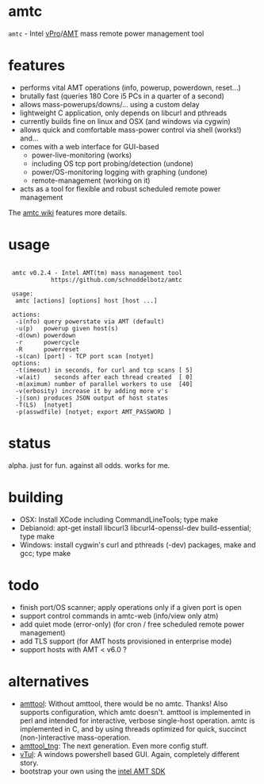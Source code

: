 amtc
====

`amtc` - Intel [vPro](http://de.wikipedia.org/wiki/Intel_vPro)/[AMT](http://en.wikipedia.org/wiki/Intel_Active_Management_Technology) mass remote power management tool

features
========

* performs vital AMT operations (info, powerup, powerdown, reset...)
* brutally fast (queries 180 Core i5 PCs in a quarter of a second)
* allows mass-powerups/downs/... using a custom delay
* lightweight C application, only depends on libcurl and pthreads
* currently builds fine on linux and OSX (and windows via cygwin)
* allows quick and comfortable mass-power control via shell (works!) and...
* comes with a web interface for GUI-based
  * power-live-monitoring (works)
  * including OS tcp port probing/detection (undone)
  * power/OS-monitoring logging with graphing (undone)
  * remote-management (working on it)
* acts as a tool for flexible and robust scheduled remote power management

The [amtc wiki](https://github.com/schnoddelbotz/amtc/wiki) features more details.

usage
=====

```

 amtc v0.2.4 - Intel AMT(tm) mass management tool 
            https://github.com/schnoddelbotz/amtc

 usage:
  amtc [actions] [options] host [host ...]

 actions:
  -i(nfo) query powerstate via AMT (default)
  -u(p)   powerup given host(s) 
  -d(own) powerdown
  -r      powercycle
  -R      powerreset
  -s(can) [port] - TCP port scan [notyet]
 options:
  -t(imeout) in seconds, for curl and tcp scans [ 5]
  -w(ait)    seconds after each thread created  [ 0]
  -m(aximum) number of parallel workers to use  [40]
  -v(erbosity) increase it by adding more v's
  -j(son) produces JSON output of host states
  -T(LS)  [notyet]
  -p(asswdfile) [notyet; export AMT_PASSWORD ]

```

status
======
alpha. just for fun. against all odds. works for me.

building
========
+ OSX: Install XCode including CommandLineTools; type make
+ Debianoid: apt-get install libcurl3 libcurl4-openssl-dev build-essential; type make
+ Windows: install cygwin's curl and pthreads (-dev) packages, make and gcc; type make

todo
====
+ finish port/OS scanner; apply operations only if a given port is open
+ support control commands in amtc-web (info/view only atm)
+ add quiet mode (error-only) (for cron / free scheduled remote power management)
+ add TLS support (for AMT hosts provisioned in enterprise mode)
+ support hosts with AMT < v6.0 ?

alternatives
============
- [amttool](http://www.kraxel.org/cgit/amtterm/tree/amttool):
  Without amttool, there would be no amtc. Thanks! Also supports configuration, which amtc doesn't.
  amttool is implemented in perl and intended for interactive, verbose single-host operation.
  amtc is implemented in C, and by using threads optimized for quick, succinct (non-)interactive mass-operation.
- [amttool_tng](http://sourceforge.net/projects/amttool-tng):
  The next generation. Even more config stuff.
- [vTul](https://github.com/Tulpep/vTul):
  A windows powershell based GUI. Again, completely different story.
- bootstrap your own using the [intel AMT SDK](http://software.intel.com/sites/manageability/AMT_Implementation_and_Reference_Guide)
